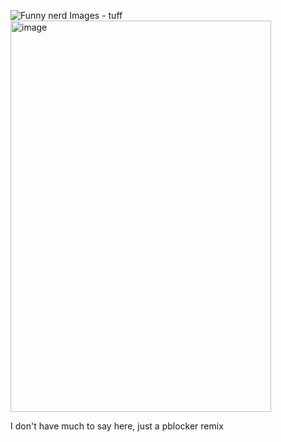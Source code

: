 <img src="https://img.freepik.com/free-photo/funny-nerdy-man-wearing-big-glasses_329181-1841.jpg" alt="Funny nerd Images - tuff
"/><img width="417" height="626" alt="image" src="https://github.com/user-attachments/assets/c6f8da7e-1ee4-42d1-bf38-ced55fbf9430" />



I don't have much to say here, just a pblocker remix
